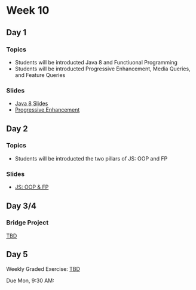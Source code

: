 # Week 10

## Day 1

### Topics

-   Students will be introducted Java 8 and Functiuonal Programming
-   Students will be introducted Progressive Enhancement, Media Queries, and Feature Queries

### Slides

-   [Java 8 Slides](https://wecancodeit.github.io/java-slides/fundamentals/java-8)
-   [Progressive Enhancement](https://wecancodeit.github.io/java-slides/frontend/css-progressive-enhancement)

## Day 2

### Topics

-   Students will be introducted the two pillars of JS: OOP and FP

### Slides

-   [JS: OOP & FP](https://wecancodeit.github.io/java-slides/frontend/js-modules-classes-and-functions)

## Day 3/4

### Bridge Project

[TBD](https://)

## Day 5

Weekly Graded Exercise: [TBD]()

Due Mon, 9:30 AM:
